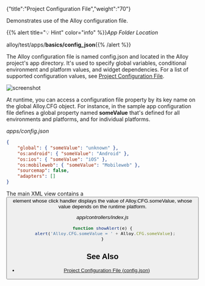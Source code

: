{"title":"Project Configuration File","weight":"70"}

Demonstrates use of the Alloy configuration file.

{{% alert title="💡 Hint" color="info" %}}*App Folder Location*

alloy/test/apps/**basics/config\_json**{{% /alert %}}

The Alloy configuration file is named config.json and located in the Alloy project's app directory. It's used to specify global variables, conditional environment and platform values, and widget dependencies. For a list of supported configuration values, see [Project Configuration File](/docs/appc/Alloy_Framework/Alloy_How-tos/Alloy_Reference_Guides/Project_Configuration_File_(config.json)/).

![screenshot](/Images/appc/download/attachments/41845683/screenshot.png)

At runtime, you can access a configuration file property by its key name on the global Alloy.CFG object. For instance, in the sample app configuration file defines a global property named **someValue** that's defined for all environments and platforms, and for individual platforms.

*apps/config.json*

```json
{
    "global": { "someValue": "unknown" },
    "os:android": { "someValue": "Android" },
    "os:ios": { "someValue": "iOS" },
    "os:mobileweb": { "someValue": "Mobileweb" },
    "sourcemap": false,
    "adapters": []
}
```

The main XML view contains a <Button/> element whose click handler displays the value of Alloy.CFG.someValue, whose value depends on the runtime platform.

*app/controllers/index.js*

```javascript
function showAlert(e) {
  alert('Alloy.CFG.someValue = ' + Alloy.CFG.someValue);
}
```

## See Also

* [Project Configuration File (config.json)](/docs/appc/Alloy_Framework/Alloy_How-tos/Alloy_Reference_Guides/Project_Configuration_File_(config.json)/)
